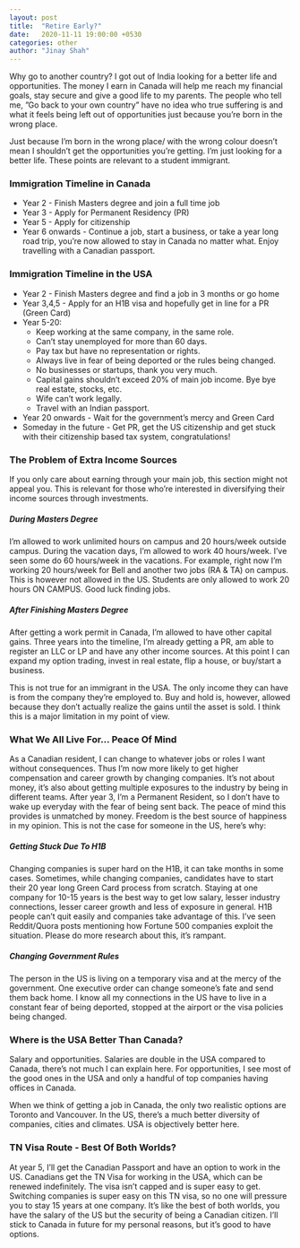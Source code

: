 ```yaml
---
layout: post
title:  "Retire Early?"
date:   2020-11-11 19:00:00 +0530
categories: other
author: "Jinay Shah"
---
```

Why go to another country? 
I got out of India looking for a better life and opportunities. The money I earn in Canada will help me reach my financial goals, stay secure and give a good life to my parents. The people who tell me, ”Go back to your own country” have no idea who true suffering is and what it feels being left out of opportunities just because you’re born in the wrong place.

Just because I’m born in the wrong place/ with the wrong colour doesn’t mean I shouldn’t get the opportunities you’re getting. I’m just looking for a better life. These points are relevant to a student immigrant.

### Immigration Timeline in Canada
- Year 2 - Finish Masters degree and join a full time job
- Year 3 - Apply for Permanent Residency (PR)
- Year 5 - Apply for citizenship
- Year 6 onwards - Continue a job, start a business, or take a year long road trip, you’re now allowed to stay in Canada no matter what. Enjoy travelling with a Canadian passport.

### Immigration Timeline in the USA
- Year 2 - Finish Masters degree and find a job in 3 months or go home
- Year 3,4,5 - Apply for an H1B visa and hopefully get in line for a PR (Green Card)
- Year 5-20:
	-  Keep working at the same company, in the same role.
	-  Can’t stay unemployed for more than 60 days.
	- Pay tax but have no representation or rights.
	- Always live in fear of being deported or the rules being changed. 
	- No businesses or startups, thank you very much.
	- Capital gains shouldn’t exceed 20% of main job income. Bye bye real estate, stocks, etc. 
	- Wife can’t work legally.
	- Travel with an Indian passport.
- Year 20 onwards - Wait for the government’s mercy and Green Card
- Someday in the future - Get PR, get the US citizenship and get stuck with their citizenship based tax system, congratulations!

### The Problem of Extra Income Sources
If you only care about earning through your main job, this section might not appeal you. This is relevant for those who’re interested in diversifying their income sources through investments.

##### During Masters Degree
I’m allowed to work unlimited hours on campus and 20 hours/week outside campus. During the vacation days, I’m allowed to work 40 hours/week. I’ve seen some do 60 hours/week in the vacations. For example, right now I’m working 20 hours/week for Bell and another two jobs (RA & TA) on campus. This is however not allowed in the US. Students are only allowed to work 20 hours ON CAMPUS. Good luck finding jobs.

##### After Finishing Masters Degree
After getting a work permit in Canada, I’m allowed to have other capital gains.  Three years into the timeline, I’m already getting a PR, am able to register an LLC or LP and have any other income sources. At this point I can expand my option trading, invest in real estate, flip a house, or buy/start a business.

This is not true for an immigrant in the USA. The only income they can have is from the company they’re employed to. Buy and hold is, however, allowed because they don’t actually realize the gains until the asset is sold. I think this is a major limitation in my point of view.

### What We All Live For… Peace Of Mind

As a Canadian resident, I can change to whatever jobs or roles I want without consequences. Thus I’m now more likely to get higher compensation and career growth by changing companies. It’s not about money, it’s also about getting multiple exposures to the industry by being in different teams. After year 3, I’m a Permanent Resident, so I don’t have to wake up everyday with the fear of being sent back. The peace of mind this provides is unmatched by money. Freedom is the best source of happiness in my opinion. This is not the case for someone in the US, here’s why:

##### Getting Stuck Due To H1B
Changing companies is super hard on the H1B, it can take months in some cases. Sometimes, while changing companies, candidates have to start their 20 year long Green Card process from scratch. Staying at one company for 10-15 years is the best way to get low salary, lesser industry connections, lesser career growth and less of exposure in general. H1B people can’t quit easily and companies take advantage of this. I’ve seen Reddit/Quora posts mentioning how Fortune 500 companies exploit the situation. Please do more research about this, it’s rampant.

##### Changing Government Rules
The person in the US is living on a temporary visa and at the mercy of the government. One executive order can change someone’s fate and send them back home. I know all my connections in the US have to live in a constant fear of being deported, stopped at the airport or the visa policies being changed.

### Where is the USA Better Than Canada?
Salary and opportunities. Salaries are double in the USA compared to Canada, there’s not much I can explain here. For opportunities, I see most of the good ones in the USA and only a handful of top companies having offices in Canada. 

When we think of getting a job in Canada, the only two realistic options are Toronto and Vancouver. In the US, there’s a much better diversity of companies, cities and climates. USA is objectively better here. 

### TN Visa Route - Best Of Both Worlds?
At year 5, I’ll get the Canadian Passport and have an option to work in the US. Canadians get the TN Visa for working in the USA, which can be renewed indefinitely. The visa isn’t capped and is super easy to get. Switching companies is super easy on this TN visa, so no one will pressure you to stay 15 years at one company. It’s like the best of both worlds, you have the salary of the US but the security of being a Canadian citizen. I’ll stick to Canada in future for my personal reasons, but it’s good to have options.